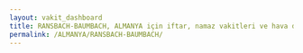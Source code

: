 ```yaml
---
layout: vakit_dashboard
title: RANSBACH-BAUMBACH, ALMANYA için iftar, namaz vakitleri ve hava durumu - ilçe/eyalet seç
permalink: /ALMANYA/RANSBACH-BAUMBACH/
---
```


<script type="text/javascript">
  var GLOBAL_COUNTRY = 'ALMANYA';
  var GLOBAL_CITY = 'RANSBACH-BAUMBACH';
  var GLOBAL_STATE = '';
  var lat = 72;
  var lon = 21;
</script>
